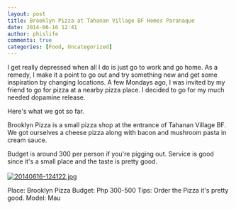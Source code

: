 ```yaml
---
layout: post
title: Brooklyn Pizza at Tahanan Village BF Homes Paranaque
date: 2014-06-16 12:41
author: phislife
comments: true
categories: [Food, Uncategorized]
---
```

I get really depressed when all I do is just go to work and go home. As a remedy, I make it a point to go out and try something new and get some inspiration by changing locations. A few Mondays ago, I was invited by my friend to go for pizza at a nearby pizza place. I decided to go for my much needed dopamine release. 

Here's what we got so far. 

Brooklyn Pizza is a small pizza shop at the entrance of Tahanan Village BF. We got ourselves a cheese pizza along with bacon and mushroom pasta in cream sauce. 

Budget is around 300 per person if you're pigging out. Service is good since it's a small place and the taste is pretty good.
<br /><br /><a href="http://philippineislandliving.com/wp-content/uploads/2014/06/20140616-124122.jpg"><img src="http://philippineislandliving.com/wp-content/uploads/2014/06/20140616-124122.jpg" alt="20140616-124122.jpg" class="alignnone size-full" /></a>



Place: Brooklyn Pizza
Budget: Php 300-500 
Tips: Order the Pizza it's pretty good.
Model: Mau
